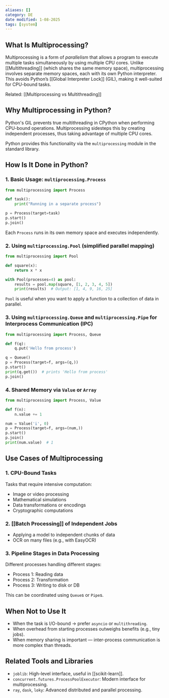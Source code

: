 ```yaml
---
aliases: []
category: DE
date modified: 1-08-2025
tags: [system]
---
```

## What Is Multiprocessing?

Multiprocessing is a form of *parallelism* that allows a program to execute multiple tasks simultaneously by using multiple CPU cores. Unlike [[Multithreading]] (which shares the same memory space), multiprocessing involves separate memory spaces, each with its own Python interpreter. This avoids Python’s [[Global Interpreter Lock]] (GIL), making it well-suited for CPU-bound tasks.

Related:
[[Multiprocessing vs Multithreading]]
## Why Multiprocessing in Python?

Python's GIL prevents true multithreading in CPython when performing CPU-bound operations. Multiprocessing sidesteps this by creating independent processes, thus taking advantage of multiple CPU cores.

Python provides this functionality via the `multiprocessing` module in the standard library.
## How Is It Done in Python?

### 1. Basic Usage: `multiprocessing.Process`

```python
from multiprocessing import Process

def task():
    print("Running in a separate process")

p = Process(target=task)
p.start()
p.join()
```

Each `Process` runs in its own memory space and executes independently.

### 2. Using `multiprocessing.Pool` (simplified parallel mapping)

```python
from multiprocessing import Pool

def square(x):
    return x * x

with Pool(processes=4) as pool:
    results = pool.map(square, [1, 2, 3, 4, 5])
    print(results)  # Output: [1, 4, 9, 16, 25]
```

`Pool` is useful when you want to apply a function to a collection of data in parallel.

### 3. Using `multiprocessing.Queue` and `multiprocessing.Pipe` for Interprocess Communication (IPC)

```python
from multiprocessing import Process, Queue

def f(q):
    q.put('Hello from process')

q = Queue()
p = Process(target=f, args=(q,))
p.start()
print(q.get())  # prints 'Hello from process'
p.join()
```

### 4. Shared Memory via `Value` or `Array`

```python
from multiprocessing import Process, Value

def f(n):
    n.value += 1

num = Value('i', 0)
p = Process(target=f, args=(num,))
p.start()
p.join()
print(num.value)  # 1
```

## Use Cases of Multiprocessing

### 1. CPU-Bound Tasks

Tasks that require intensive computation:
* Image or video processing
* Mathematical simulations
* Data transformations or encodings
* Cryptographic computations

### 2. [[Batch Processing]] of Independent Jobs
* Applying a model to independent chunks of data
* OCR on many files (e.g., with EasyOCR)

### 3. Pipeline Stages in Data Processing

Different processes handling different stages:
* Process 1: Reading data
* Process 2: Transformation
* Process 3: Writing to disk or DB

This can be coordinated using `Queue`s or `Pipe`s.

## When Not to Use It

* When the task is I/O-bound → prefer `asyncio` or `multithreading`.
* When overhead from starting processes outweighs benefits (e.g., tiny jobs).
* When memory sharing is important — inter-process communication is more complex than threads.
## Related Tools and Libraries

* `joblib`: High-level interface, useful in [[scikit-learn]].
* `concurrent.futures.ProcessPoolExecutor`: Modern interface for multiprocessing.
* `ray`, `dask`, `loky`: Advanced distributed and parallel processing.
